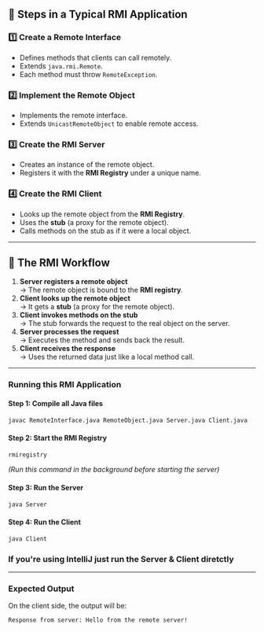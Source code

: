 ## **🔹 Steps in a Typical RMI Application**

### **1️⃣ Create a Remote Interface**
- Defines methods that clients can call remotely.
- Extends `java.rmi.Remote`.
- Each method must throw `RemoteException`.

### **2️⃣ Implement the Remote Object**
- Implements the remote interface.
- Extends `UnicastRemoteObject` to enable remote access.

### **3️⃣ Create the RMI Server**
- Creates an instance of the remote object.
- Registers it with the **RMI Registry** under a unique name.

### **4️⃣ Create the RMI Client**
- Looks up the remote object from the **RMI Registry**.
- Uses the **stub** (a proxy for the remote object).
- Calls methods on the stub as if it were a local object.

---

## **🔗 The RMI Workflow**
1. **Server registers a remote object**  
   → The remote object is bound to the **RMI registry**.  
2. **Client looks up the remote object**  
   → It gets a **stub** (a proxy for the remote object).  
3. **Client invokes methods on the stub**  
   → The stub forwards the request to the real object on the server.  
4. **Server processes the request**  
   → Executes the method and sends back the result.  
5. **Client receives the response**  
   → Uses the returned data just like a local method call.

---

### **Running this RMI Application**
#### **Step 1: Compile all Java files**
```sh
javac RemoteInterface.java RemoteObject.java Server.java Client.java
```

#### **Step 2: Start the RMI Registry**
```sh
rmiregistry
```
_(Run this command in the background before starting the server)_

#### **Step 3: Run the Server**
```sh
java Server
```

#### **Step 4: Run the Client**
```sh
java Client
```
### **If you're using IntelliJ just run the Server & Client diretctly**  

---

### **Expected Output**
On the client side, the output will be:
```sh
Response from server: Hello from the remote server!
```

